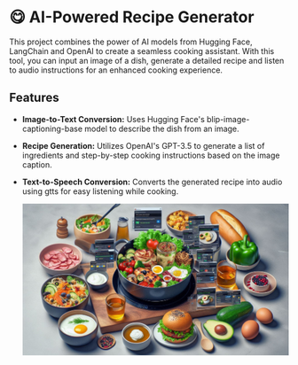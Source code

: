# 😋 AI-Powered Recipe Generator

This project combines the power of AI models from Hugging Face, LangChain and OpenAI to create a seamless cooking assistant. With this tool, you can input an image of a dish, generate a detailed recipe and listen to audio instructions for an enhanced cooking experience.

## Features
- **Image-to-Text Conversion:** Uses Hugging Face's blip-image-captioning-base model to describe the dish from an image.

- **Recipe Generation:** Utilizes OpenAI's GPT-3.5 to generate a list of ingredients and step-by-step cooking instructions based on the image caption.

- **Text-to-Speech Conversion:** Converts the generated recipe into audio using gtts for easy listening while cooking.

  ![Alt text](Recipe.jpeg)
